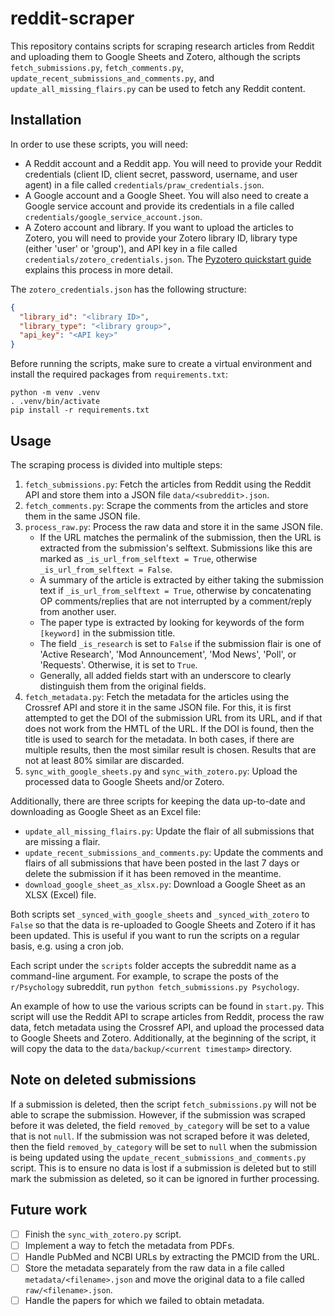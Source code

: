 # reddit-scraper

This repository contains scripts for scraping research articles from Reddit and uploading them to Google Sheets and
Zotero, although the scripts `fetch_submissions.py`, `fetch_comments.py`, `update_recent_submissions_and_comments.py`,
and `update_all_missing_flairs.py` can be used to fetch any Reddit content.

## Installation

In order to use these scripts, you will need:

- A Reddit account and a Reddit app. You will need to provide your Reddit credentials (client ID, client secret,
  password, username, and user agent) in a file called `credentials/praw_credentials.json`.
- A Google account and a Google Sheet. You will also need to create a Google service account and provide its credentials
  in a file called `credentials/google_service_account.json`.
- A Zotero account and library. If you want to upload the articles to Zotero, you will need to provide your Zotero
  library ID, library type (either 'user' or 'group'), and API key in a file
  called `credentials/zotero_credentials.json`. The [Pyzotero quickstart guide](https://github.com/urschrei/pyzotero)
  explains this process in more detail.

The `zotero_credentials.json` has the following structure:

```json
{
  "library_id": "<library ID>",
  "library_type": "<library group>",
  "api_key": "<API key>"
}
  ```

Before running the scripts, make sure to create a virtual environment and install the required packages from
`requirements.txt`:

```commandline
python -m venv .venv
. .venv/bin/activate
pip install -r requirements.txt
```

## Usage

The scraping process is divided into multiple steps:

1. `fetch_submissions.py`: Fetch the articles from Reddit using the Reddit API and store them into a JSON
   file `data/<subreddit>.json`.
2. `fetch_comments.py`: Scrape the comments from the articles and store them in the same JSON file.
3. `process_raw.py`: Process the raw data and store it in the same JSON file.
    - If the URL matches the permalink of the submission, then the URL is extracted from the submission's selftext.
      Submissions like this are marked as `_is_url_from_selftext = True`, otherwise `_is_url_from_selftext = False`.
    - A summary of the article is extracted by either taking the submission text if `_is_url_from_selftext = True`,
      otherwise by concatenating OP comments/replies that are not interrupted by a comment/reply from another user.
    - The paper type is extracted by looking for keywords of the form `[keyword]` in the submission title.
    - The field `_is_research` is set to `False` if the submission flair is one of 'Active Research', 'Mod
      Announcement', 'Mod News', 'Poll', or 'Requests'. Otherwise, it is set to `True`.
    - Generally, all added fields start with an underscore to clearly distinguish them from the original fields.
4. `fetch_metadata.py`: Fetch the metadata for the articles using the Crossref API and store it in the same JSON file.
   For this, it is first attempted to get the DOI of the submission URL from its URL, and if that does not work from the
   HMTL of the URL. If the DOI is found, then the title is used to search for the metadata. In both cases, if there are
   multiple results, then the most similar result is chosen. Results that are not at least 80% similar are discarded.
5. `sync_with_google_sheets.py` and `sync_with_zotero.py`: Upload the processed data to Google Sheets and/or Zotero.

Additionally, there are three scripts for keeping the data up-to-date and downloading as Google Sheet as an Excel file:

- `update_all_missing_flairs.py`: Update the flair of all submissions that are missing a flair.
- `update_recent_submissions_and_comments.py`: Update the comments and flairs of all submissions that have been posted
  in the last 7 days or delete the submission if it has been removed in the meantime.
- `download_google_sheet_as_xlsx.py`: Download a Google Sheet as an XLSX (Excel) file.

Both scripts set `_synced_with_google_sheets` and `_synced_with_zotero` to `False` so that the data is re-uploaded to
Google Sheets and Zotero if it has been updated. This is useful if you want to run the scripts on a regular basis, e.g.
using a cron job.

Each script under the `scripts` folder accepts the subreddit name as a command-line argument. For example, to scrape the
posts of the `r/Psychology` subreddit, run `python fetch_submissions.py Psychology`.

An example of how to use the various scripts can be found in `start.py`. This script will use the Reddit API to scrape
articles from Reddit, process the raw data, fetch metadata using the Crossref API, and upload the processed data to
Google Sheets and Zotero. Additionally, at the beginning of the script, it will copy the data to
the `data/backup/<current timestamp>` directory.

## Note on deleted submissions

If a submission is deleted, then the script `fetch_submissions.py` will not be able to scrape the submission. However,
if the submission was scraped before it was deleted, the field `removed_by_category` will be set to a value that is
not `null`. If the submission was not scraped before it was deleted, then the field `removed_by_category` will be set
to `null` when the submission is being updated using the `update_recent_submissions_and_comments.py` script. This is to
ensure no data is lost if a submission is deleted but to still mark the submission as deleted, so it can be ignored in
further processing.

## Future work

- [ ] Finish the `sync_with_zotero.py` script.
- [ ] Implement a way to fetch the metadata from PDFs.
- [ ] Handle PubMed and NCBI URLs by extracting the PMCID from the URL.
- [ ] Store the metadata separately from the raw data in a file called `metadata/<filename>.json` and move the original
  data to a file called `raw/<filename>.json`.
- [ ] Handle the papers for which we failed to obtain metadata.
